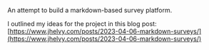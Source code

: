 
An attempt to build a markdown-based survey platform.

I outlined my ideas for the project in this blog post: [https://www.jhelvy.com/posts/2023-04-06-markdown-surveys/](https://www.jhelvy.com/posts/2023-04-06-markdown-surveys/)